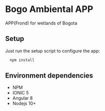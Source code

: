 # Bogo Ambiental APP

APP(Frond) for wetlands of Bogota

## Setup

Just run the setup script to configure the app:

```bash
  npm install
```

## Environment dependencies

* NPM
* IONIC 5
* Angular 8
* Nodejs 10+
